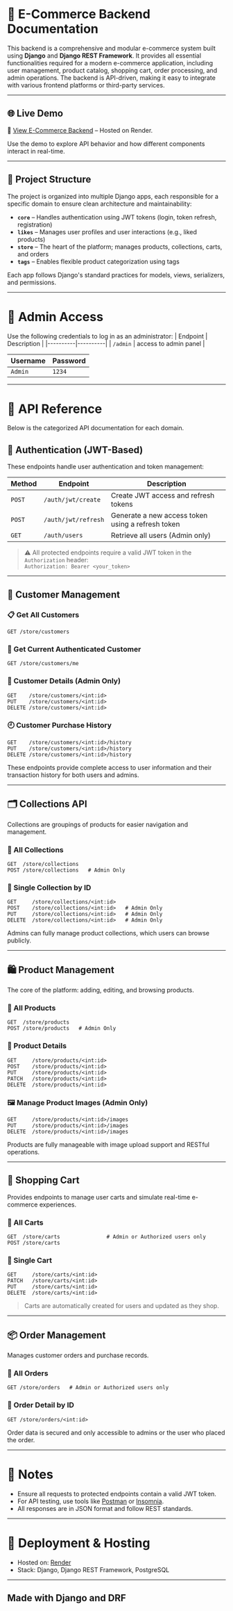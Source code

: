 
# 🛒 E-Commerce Backend Documentation

This backend is a comprehensive and modular e-commerce system built using **Django** and **Django REST Framework**. It provides all essential functionalities required for a modern e-commerce application, including user management, product catalog, shopping cart, order processing, and admin operations. The backend is API-driven, making it easy to integrate with various frontend platforms or third-party services.

---

## 🌐 Live Demo

🔗 [View E-Commerce Backend](https://django-id12.onrender.com/) – Hosted on Render.

Use the demo to explore API behavior and how different components interact in real-time.

---

## 🧱 Project Structure

The project is organized into multiple Django apps, each responsible for a specific domain to ensure clean architecture and maintainability:

- **`core`** – Handles authentication using JWT tokens (login, token refresh, registration)
- **`likes`** – Manages user profiles and user interactions (e.g., liked products)
- **`store`** – The heart of the platform; manages products, collections, carts, and orders
- **`tags`** – Enables flexible product categorization using tags

Each app follows Django's standard practices for models, views, serializers, and permissions.

---

# 🔑 Admin Access

Use the following credentials to log in as an administrator:
| Endpoint | Description |
|----------|----------|
| `/admin` | access to admin panel |


| Username | Password |
|----------|----------|
| `Admin`  | `1234`   |

---

# 📘 API Reference

Below is the categorized API documentation for each domain.

## 🔐 Authentication (JWT-Based)

These endpoints handle user authentication and token management:

| Method | Endpoint | Description |
|--------|----------|-------------|
| `POST` | `/auth/jwt/create` | Create JWT access and refresh tokens |
| `POST` | `/auth/jwt/refresh` | Generate a new access token using a refresh token |
| `GET`  | `/auth/users` | Retrieve all users (Admin only) |

> ⚠️ All protected endpoints require a valid JWT token in the `Authorization` header:  
> `Authorization: Bearer <your_token>`

---

## 👥 Customer Management

### 📋 Get All Customers
```http
GET /store/customers
```

### 👤 Get Current Authenticated Customer
```http
GET /store/customers/me
```

### 🔎 Customer Details (Admin Only)
```http
GET    /store/customers/<int:id>
PUT    /store/customers/<int:id>
DELETE /store/customers/<int:id>
```

### 🕘 Customer Purchase History
```http
GET    /store/customers/<int:id>/history
PUT    /store/customers/<int:id>/history
DELETE /store/customers/<int:id>/history
```

These endpoints provide complete access to user information and their transaction history for both users and admins.

---

## 🗂️ Collections API

Collections are groupings of products for easier navigation and management.

### 🔄 All Collections
```http
GET  /store/collections
POST /store/collections   # Admin Only
```

### 📁 Single Collection by ID
```http
GET     /store/collections/<int:id>
POST    /store/collections/<int:id>   # Admin Only
PUT     /store/collections/<int:id>   # Admin Only
DELETE  /store/collections/<int:id>   # Admin Only
```

Admins can fully manage product collections, which users can browse publicly.

---

## 🛍️ Product Management

The core of the platform: adding, editing, and browsing products.

### 🔎 All Products
```http
GET  /store/products
POST /store/products   # Admin Only
```

### 🛒 Product Details
```http
GET     /store/products/<int:id>
POST    /store/products/<int:id>
PUT     /store/products/<int:id>
PATCH   /store/products/<int:id>
DELETE  /store/products/<int:id>
```

### 🖼️ Manage Product Images (Admin Only)
```http
GET     /store/products/<int:id>/images
PUT     /store/products/<int:id>/images
DELETE  /store/products/<int:id>/images
```

Products are fully manageable with image upload support and RESTful operations.

---

## 🧺 Shopping Cart

Provides endpoints to manage user carts and simulate real-time e-commerce experiences.

### 🛒 All Carts
```http
GET  /store/carts               # Admin or Authorized users only
POST /store/carts
```

### 🧾 Single Cart
```http
GET     /store/carts/<int:id>
PATCH   /store/carts/<int:id>
PUT     /store/carts/<int:id>
DELETE  /store/carts/<int:id>
```

> Carts are automatically created for users and updated as they shop.

---

## 📦 Order Management

Manages customer orders and purchase records.

### 📄 All Orders
```http
GET /store/orders   # Admin or Authorized users only
```

### 🧾 Order Detail by ID
```http
GET /store/orders/<int:id>
```

Order data is secured and only accessible to admins or the user who placed the order.

---

# 📌 Notes

- Ensure all requests to protected endpoints contain a valid JWT token.
- For API testing, use tools like [Postman](https://www.postman.com/) or [Insomnia](https://insomnia.rest/).
- All responses are in JSON format and follow REST standards.

---

# 🚀 Deployment & Hosting

- Hosted on: [Render](https://render.com/)
- Stack: Django, Django REST Framework, PostgreSQL


---

Made with Django and DRF
---
